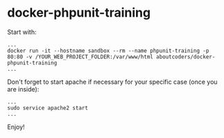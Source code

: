 # docker-phpunit-training

Start with:

```
...
docker run -it --hostname sandbox --rm --name phpunit-training -p 80:80 -v /YOUR_WEB_PROJECT_FOLDER:/var/www/html aboutcoders/docker-phpunit-training
...
```

Don't forget to start apache if necessary for your specific case (once you are inside):
```
...
sudo service apache2 start
...   
```

Enjoy!